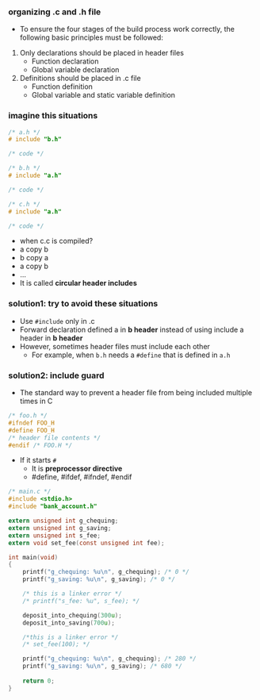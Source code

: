 ### organizing .c and .h file 
- To ensure the four stages of the build process work correctly, the following basic principles must be followed:
1. Only declarations should be placed in header files
    - Function declaration
    - Global variable declaration
2. Definitions should be placed in .c file
    - Function definition
    - Global variable and static variable definition



### imagine this situations
```c
/* a.h */
# include "b.h"

/* code */
```

```c
/* b.h */
# include "a.h"

/* code */
```

```c
/* c.h */
# include "a.h"

/* code */
```
- when c.c is compiled?
- a copy b
- b copy a
- a copy b
- ...
- It is called **circular header includes**



### solution1: try to avoid these situations
- Use `#include` only in .c
- Forward declaration defined a in **b header** instead of using include a header in **b header**
- However, sometimes header files must include each other
    - For example, when `b.h` needs a `#define` that is defined in `a.h`



### solution2: include guard
- The standard way to prevent a header file from being included multiple times in C
```c
/* foo.h */
#ifndef FOO_H
#define FOO_H
/* header file contents */
#endif /* FOO.H */
```
- If it starts `#`
    - It is **preprocessor directive**
    - #define, #ifdef, #ifndef, #endif
    


```c
/* main.c */
#include <stdio.h>
#include "bank_account.h"

extern unsigned int g_chequing;
extern unsigned int g_saving;
extern unsigned int s_fee;
extern void set_fee(const unsigned int fee);

int main(void)
{
    printf("g_chequing: %u\n", g_chequing); /* 0 */
    printf("g_saving: %u\n", g_saving); /* 0 */

    /* this is a linker error */
    /* printf("s_fee: %u", s_fee); */

    deposit_into_chequing(300u);
    deposit_into_saving(700u);

    /*this is a linker error */
    /* set_fee(100); */

    printf("g_chequing: %u\n", g_chequing); /* 280 */
    printf("g_saving: %u\n", g_saving); /* 680 */
    
    return 0;
}
```

